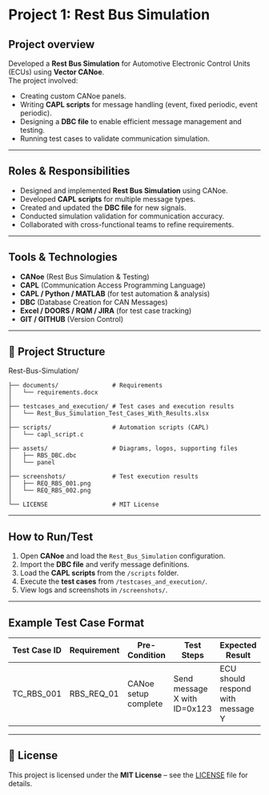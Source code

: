  #  Project 1: Rest Bus Simulation

##  Project overview
Developed a **Rest Bus Simulation** for Automotive Electronic Control Units (ECUs) using **Vector CANoe**.  
The project involved:
- Creating custom CANoe panels.
- Writing **CAPL scripts** for message handling (event, fixed periodic, event periodic).
- Designing a **DBC file** to enable efficient message management and testing.
- Running test cases to validate communication simulation.

---

##  Roles & Responsibilities
- Designed and implemented **Rest Bus Simulation** using CANoe.
- Developed **CAPL scripts** for multiple message types.
- Created and updated the **DBC file** for new signals.
- Conducted simulation validation for communication accuracy.
- Collaborated with cross-functional teams to refine requirements.

---

##  Tools & Technologies
- **CANoe** (Rest Bus Simulation & Testing)
- **CAPL** (Communication Access Programming Language)
- **CAPL / Python / MATLAB** (for test automation & analysis)
- **DBC** (Database Creation for CAN Messages)
- **Excel / DOORS / RQM / JIRA** (for test case tracking)
- **GIT / GITHUB** (Version Control)

---

## 📂 Project Structure

Rest-Bus-Simulation/
```
├── documents/               # Requirements
│   └── requirements.docx
│
├── testcases_and_execution/ # Test cases and execution results
│   └── Rest_Bus_Simulation_Test_Cases_With_Results.xlsx
│
├── scripts/                 # Automation scripts (CAPL)
│   └── capl_script.c
│
├── assets/                  # Diagrams, logos, supporting files
│   ├── RBS_DBC.dbc
│   └── panel
│
├── screenshots/             # Test execution results
│   ├── REQ_RBS_001.png
│   └── REQ_RBS_002.png
│
└── LICENSE                  # MIT License
```
---

## How to Run/Test
1. Open **CANoe** and load the `Rest_Bus_Simulation` configuration.
2. Import the **DBC file** and verify message definitions.
3. Load the **CAPL scripts** from the `/scripts` folder.
4. Execute the **test cases** from `/testcases_and_execution/`.
5. View logs and screenshots in `/screenshots/`.

---

##  Example Test Case Format
| Test Case ID | Requirement | Pre-Condition | Test Steps | Expected Result | Status |
|--------------|-------------|---------------|------------|----------------|--------|
| TC_RBS_001   | RBS_REQ_01  | CANoe setup complete | Send message X with ID=0x123 | ECU should respond with message Y | Pass |

---


## 📜 License
This project is licensed under the **MIT License** – see the [LICENSE](LICENSE) file for details.









